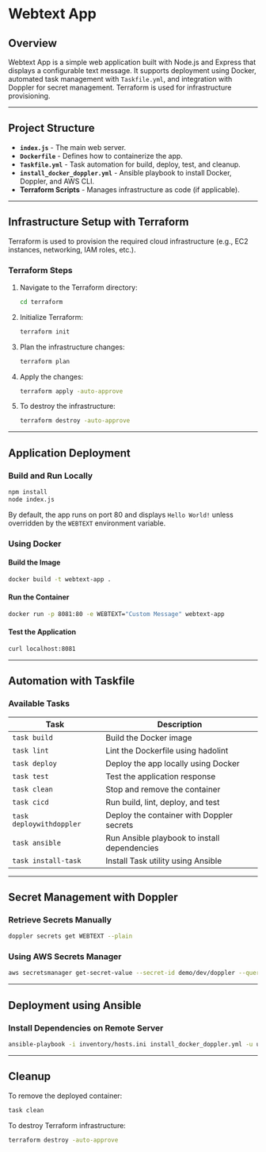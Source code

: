# Webtext App

## Overview
Webtext App is a simple web application built with Node.js and Express that displays a configurable text message. It supports deployment using Docker, automated task management with `Taskfile.yml`, and integration with Doppler for secret management. Terraform is used for infrastructure provisioning.

---

## Project Structure
- **`index.js`** - The main web server.
- **`Dockerfile`** - Defines how to containerize the app.
- **`Taskfile.yml`** - Task automation for build, deploy, test, and cleanup.
- **`install_docker_doppler.yml`** - Ansible playbook to install Docker, Doppler, and AWS CLI.
- **Terraform Scripts** - Manages infrastructure as code (if applicable).

---

## Infrastructure Setup with Terraform
Terraform is used to provision the required cloud infrastructure (e.g., EC2 instances, networking, IAM roles, etc.).

### **Terraform Steps**
1. Navigate to the Terraform directory:
   ```sh
   cd terraform
   ```
2. Initialize Terraform:
   ```sh
   terraform init
   ```
3. Plan the infrastructure changes:
   ```sh
   terraform plan
   ```
4. Apply the changes:
   ```sh
   terraform apply -auto-approve
   ```
5. To destroy the infrastructure:
   ```sh
   terraform destroy -auto-approve
   ```

---

## Application Deployment
### **Build and Run Locally**
```sh
npm install
node index.js
```
By default, the app runs on port 80 and displays `Hello World!` unless overridden by the `WEBTEXT` environment variable.

### **Using Docker**
#### **Build the Image**
```sh
docker build -t webtext-app .
```
#### **Run the Container**
```sh
docker run -p 8081:80 -e WEBTEXT="Custom Message" webtext-app
```
#### **Test the Application**
```sh
curl localhost:8081
```

---

## Automation with Taskfile
### **Available Tasks**
| Task                 | Description |
|----------------------|-------------|
| `task build`        | Build the Docker image |
| `task lint`         | Lint the Dockerfile using hadolint |
| `task deploy`       | Deploy the app locally using Docker |
| `task test`         | Test the application response |
| `task clean`        | Stop and remove the container |
| `task cicd`         | Run build, lint, deploy, and test |
| `task deploywithdoppler` | Deploy the container with Doppler secrets |
| `task ansible`      | Run Ansible playbook to install dependencies |
| `task install-task` | Install Task utility using Ansible |

---

## Secret Management with Doppler
### **Retrieve Secrets Manually**
```sh
doppler secrets get WEBTEXT --plain
```
### **Using AWS Secrets Manager**
```sh
aws secretsmanager get-secret-value --secret-id demo/dev/doppler --query SecretString --output text | jq -r '.DOPPLER_TOKEN'
```
---

## Deployment using Ansible
### **Install Dependencies on Remote Server**
```sh
ansible-playbook -i inventory/hosts.ini install_docker_doppler.yml -u ubuntu
```

---

## Cleanup
To remove the deployed container:
```sh
task clean
```
To destroy Terraform infrastructure:
```sh
terraform destroy -auto-approve
```

